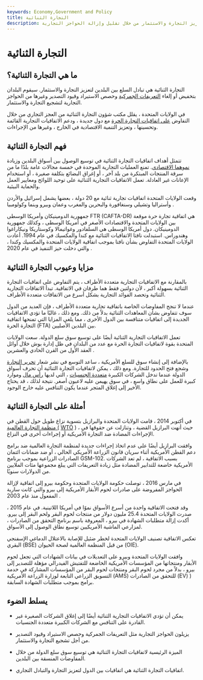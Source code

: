 ```yaml
---
keywords: Economy,Government and Policy
title: التجارة الثنائية
description: التجارة الثنائية هي تبادل السلع بين البلدين لتعزيز التجارة والاستثمار من خلال تقليل وإزالة الحواجز التجارية.
---
```


# التجارة الثنائية
## ما هي التجارة الثنائية؟

التجارة الثنائية هي تبادل السلع بين البلدين لتعزيز التجارة والاستثمار. سيقوم البلدان بتخفيض أو إلغاء [التعريفات الجمركية](/tariff) وحصص الاستيراد وقيود التصدير وغيرها من الحواجز التجارية لتشجيع التجارة والاستثمار.

في الولايات المتحدة ، يقلل مكتب شؤون التجارة الثنائية من العجز التجاري من خلال التفاوض [على اتفاقيات التجارة الحرة](/free-trade) مع دول جديدة ، ودعم الاتفاقيات التجارية القائمة وتحسينها ، وتعزيز التنمية الاقتصادية في الخارج ، وغيرها من الإجراءات.

## فهم التجارة الثنائية

تتمثل أهداف اتفاقيات التجارة الثنائية في توسيع الوصول بين أسواق البلدين وزيادة [نموهما الاقتصادي](/economicgrowth). تمنع العمليات التجارية الموحدة في خمسة مجالات عامة بلدًا ما من سرقة المنتجات المبتكرة من بلد آخر ، أو إغراق البضائع بتكلفة صغيرة ، أو استخدام الإعانات غير العادلة. تعمل الاتفاقيات التجارية الثنائية على توحيد اللوائح ومعايير العمل والحماية البيئية.

وقعت الولايات المتحدة اتفاقيات تجارية ثنائية مع 20 دولة ، بعضها يشمل إسرائيل والأردن وأستراليا وتشيلي وسنغافورة والبحرين والمغرب وعمان وبيرو وبنما وكولومبيا .

جمهورية الدومينيكان وأمريكا الوسطى FTR (CAFTA-DR) هي اتفاقية تجارة حرة موقعة بين الولايات المتحدة والاقتصادات الأصغر في أمريكا الوسطى ، وكذلك جمهورية الدومينيكان. دول أمريكا الوسطى هي السلفادور وغواتيمالا وكوستاريكا ونيكاراغوا وهندوراس. استبدلت نافتا الاتفاقيات الثنائية مع كندا والمكسيك في عام 1994. أعادت الولايات المتحدة التفاوض بشأن نافتا بموجب اتفاقية الولايات المتحدة والمكسيك وكندا ، والتي دخلت حيز التنفيذ في عام 2020 .

## مزايا وعيوب التجارة الثنائية

بالمقارنة مع الاتفاقيات التجارية متعددة الأطراف ، يتم التفاوض على اتفاقيات التجارة الثنائية بسهولة أكبر ، لأن دولتين فقط هما طرفان في الاتفاقية. تبدأ الاتفاقات التجارية الثنائية وتحصد الفوائد التجارية بشكل أسرع من الاتفاقات متعددة الأطراف.

عندما لا تنجح المفاوضات الخاصة باتفاقية تجارية متعددة الأطراف ، فإن العديد من الدول سوف تتفاوض بشأن المعاهدات الثنائية بدلاً من ذلك. ومع ذلك ، غالبًا ما تؤدي الاتفاقيات الجديدة إلى اتفاقيات متنافسة بين الدول الأخرى ، مما يلغي المزايا التي تمنحها اتفاقية التجارة الحرة (FTA) بين البلدين الأصليين.

تعمل الاتفاقيات التجارية الثنائية أيضًا على توسيع سوق سلع الدولة. سعت الولايات المتحدة بقوة لاتفاقيات التجارة الحرة مع عدد من البلدان في ظل إدارة بوش خلال أوائل العقد الأول من القرن الحادي والعشرين .

بالإضافة إلى إنشاء سوق للسلع الأمريكية ، ساعد التوسع في نشر شعار [تحرير التجارة](/trade-liberalization) وشجع فتح الحدود للتجارة. ومع ذلك ، يمكن لاتفاقيات التجارة الثنائية أن تحرف أسواق الدولة عندما تدخل الشركات الكبيرة [متعددة الجنسيات](/multinationalcorporation) ، التي لديها [رأس مال](/capital) وموارد كبيرة للعمل على نطاق واسع ، في سوق يهيمن عليه لاعبون أصغر. نتيجة لذلك ، قد يحتاج الأخير إلى إغلاق المتجر عندما يكون التنافس عليه خارج الوجود.

## أمثلة على التجارة الثنائية

في أكتوبر 2014 ، قامت الولايات المتحدة والبرازيل بتسوية نزاع طويل حول القطن في [منظمة التجارة العالمية (](/wto) [WTO](/wto) ) ، حيث أنهت البرازيل القضية ، وتنازلت عن حقوقها في الإجراءات المضادة ضد التجارة الأمريكية أو إجراءات أخرى في النزاع.

وافقت البرازيل أيضًا على عدم اتخاذ إجراءات جديدة لمنظمة التجارة العالمية ضد برامج دعم القطن الأمريكية أثناء سريان قانون الزراعة الأمريكي الحالي ، أو ضد ضمانات ائتمان الصادرات الزراعية بموجب برنامج GSM-102. بسبب الاتفاقية ، لم تعد الشركات الأمريكية خاضعة للتدابير المضادة مثل زيادة التعريفات التي يبلغ مجموعها مئات الملايين من الدولارات سنويًا.

في مارس 2016 ، توصلت حكومة الولايات المتحدة وحكومة بيرو إلى اتفاقية لإزالة الحواجز المفروضة على صادرات لحوم الأبقار الأمريكية إلى بيرو والتي كانت سارية المفعول منذ عام 2003 .

وقد فتحت الاتفاقية واحدة من أسرع الأسواق نموًا في أمريكا اللاتينية. في عام 2015 ، صدرت الولايات المتحدة 25.4 مليون دولار من منتجات لحوم البقر ولحم البقر إلى بيرو. أكدت إزالة متطلبات الشهادة في بيرو ، المعروفة باسم برنامج التحقق من الصادرات ، لمزارعي الماشية الأمريكيين توسيع نطاق الوصول إلى الأسواق.

تعكس الاتفاقية تصنيف الولايات المتحدة لخطر ضئيل للإصابة بالاعتلال الدماغي الإسفنجي البقري (BSE) من قبل المنظمة العالمية لصحة الحيوان (OIE).

وافقت الولايات المتحدة وبيرو على التعديلات في بيانات الشهادات التي تجعل لحوم الأبقار ومنتجاتها من المؤسسات الأمريكية الخاضعة للتفتيش الفيدرالي مؤهلة للتصدير إلى بيرو ، بدلاً من مجرد لحوم البقر ومنتجات لحوم البقر من المؤسسات المشاركة في خدمة التسويق الزراعي التابعة لوزارة الزراعة الأمريكية (AMS) للتحقق من الصادرات (EV) ) برامج بموجب متطلبات الشهادة السابقة.

## يسلط الضوء

- يمكن أن تؤدي الاتفاقيات التجارية الثنائية أيضًا إلى إغلاق الشركات الصغيرة غير القادرة على التنافس مع الشركات الكبيرة متعددة الجنسيات.

- يزيلون الحواجز التجارية مثل التعريفات الجمركية وحصص الاستيراد وقيود التصدير من أجل تشجيع التجارة والاستثمار.

- الميزة الرئيسية لاتفاقيات التجارة الثنائية هي توسيع سوق سلع الدولة من خلال المفاوضات المنسقة بين البلدين.

- اتفاقيات التجارة الثنائية هي اتفاقيات بين الدول لتعزيز التجارة والتبادل التجاري.

